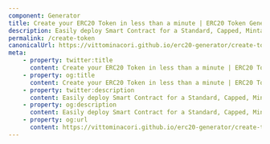 ```yaml
---
component: Generator
title: Create your ERC20 Token in less than a minute | ERC20 Token Generator
description: Easily deploy Smart Contract for a Standard, Capped, Mintable, Burnable, Payable ERC20 Token. No login. No setup. No coding required.
permalink: /create-token
canonicalUrl: https://vittominacori.github.io/erc20-generator/create-token/
meta:
    - property: twitter:title
      content: Create your ERC20 Token in less than a minute | ERC20 Token Generator
    - property: og:title
      content: Create your ERC20 Token in less than a minute | ERC20 Token Generator
    - property: twitter:description
      content: Easily deploy Smart Contract for a Standard, Capped, Mintable, Burnable, Payable ERC20 Token. No login. No setup. No coding required.
    - property: og:description
      content: Easily deploy Smart Contract for a Standard, Capped, Mintable, Burnable, Payable ERC20 Token. No login. No setup. No coding required.
    - property: og:url
      content: https://vittominacori.github.io/erc20-generator/create-token/
---
```

